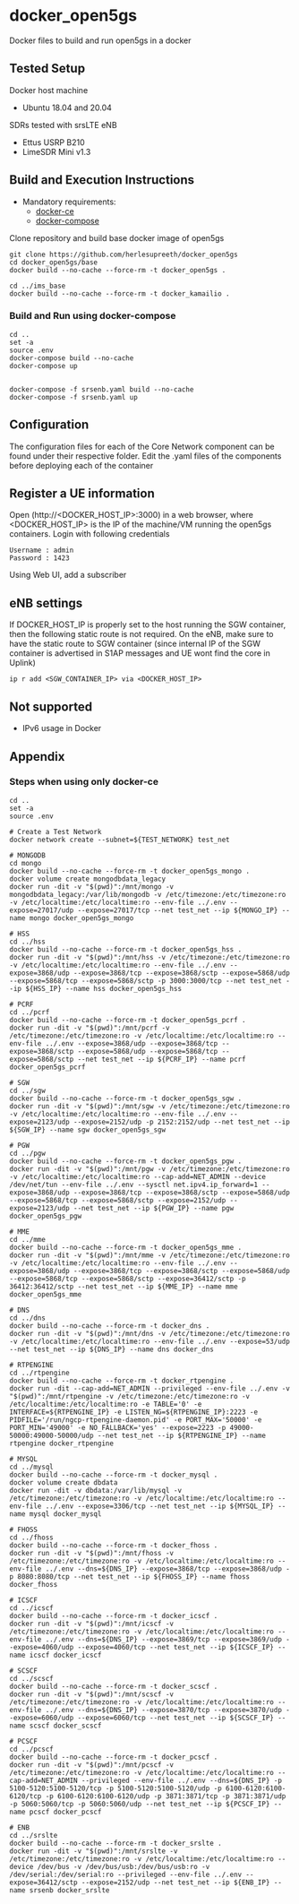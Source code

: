 # docker_open5gs
Docker files to build and run open5gs in a docker

## Tested Setup

Docker host machine

- Ubuntu 18.04 and 20.04

SDRs tested with srsLTE eNB

- Ettus USRP B210
- LimeSDR Mini v1.3

## Build and Execution Instructions

* Mandatory requirements:
	* [docker-ce](https://docs.docker.com/install/linux/docker-ce/ubuntu)
	* [docker-compose](https://docs.docker.com/compose)


Clone repository and build base docker image of open5gs

```
git clone https://github.com/herlesupreeth/docker_open5gs
cd docker_open5gs/base
docker build --no-cache --force-rm -t docker_open5gs .

cd ../ims_base
docker build --no-cache --force-rm -t docker_kamailio .
```

### Build and Run using docker-compose

```
cd ..
set -a
source .env
docker-compose build --no-cache
docker-compose up


docker-compose -f srsenb.yaml build --no-cache
docker-compose -f srsenb.yaml up
```

## Configuration

The configuration files for each of the Core Network component can be found under their respective folder. Edit the .yaml files of the components before deploying each of the container

## Register a UE information

Open (http://<DOCKER_HOST_IP>:3000) in a web browser, where <DOCKER_HOST_IP> is the IP of the machine/VM running the open5gs containers. Login with following credentials
```
Username : admin
Password : 1423
```

Using Web UI, add a subscriber

## eNB settings

If DOCKER_HOST_IP is properly set to the host running the SGW container, then the following static route is not required.
On the eNB, make sure to have the static route to SGW container (since internal IP of the SGW container is advertised in S1AP messages and UE wont find the core in Uplink)

```
ip r add <SGW_CONTAINER_IP> via <DOCKER_HOST_IP>
```

## Not supported
- IPv6 usage in Docker

## Appendix

### Steps when using only docker-ce

```
cd ..
set -a
source .env

# Create a Test Network
docker network create --subnet=${TEST_NETWORK} test_net

# MONGODB
cd mongo
docker build --no-cache --force-rm -t docker_open5gs_mongo .
docker volume create mongodbdata_legacy
docker run -dit -v "$(pwd)":/mnt/mongo -v mongodbdata_legacy:/var/lib/mongodb -v /etc/timezone:/etc/timezone:ro -v /etc/localtime:/etc/localtime:ro --env-file ../.env --expose=27017/udp --expose=27017/tcp --net test_net --ip ${MONGO_IP} --name mongo docker_open5gs_mongo

# HSS
cd ../hss
docker build --no-cache --force-rm -t docker_open5gs_hss .
docker run -dit -v "$(pwd)":/mnt/hss -v /etc/timezone:/etc/timezone:ro -v /etc/localtime:/etc/localtime:ro --env-file ../.env --expose=3868/udp --expose=3868/tcp --expose=3868/sctp --expose=5868/udp --expose=5868/tcp --expose=5868/sctp -p 3000:3000/tcp --net test_net --ip ${HSS_IP} --name hss docker_open5gs_hss

# PCRF
cd ../pcrf
docker build --no-cache --force-rm -t docker_open5gs_pcrf .
docker run -dit -v "$(pwd)":/mnt/pcrf -v /etc/timezone:/etc/timezone:ro -v /etc/localtime:/etc/localtime:ro --env-file ../.env --expose=3868/udp --expose=3868/tcp --expose=3868/sctp --expose=5868/udp --expose=5868/tcp --expose=5868/sctp --net test_net --ip ${PCRF_IP} --name pcrf docker_open5gs_pcrf

# SGW
cd ../sgw
docker build --no-cache --force-rm -t docker_open5gs_sgw .
docker run -dit -v "$(pwd)":/mnt/sgw -v /etc/timezone:/etc/timezone:ro -v /etc/localtime:/etc/localtime:ro --env-file ../.env --expose=2123/udp --expose=2152/udp -p 2152:2152/udp --net test_net --ip ${SGW_IP} --name sgw docker_open5gs_sgw

# PGW
cd ../pgw
docker build --no-cache --force-rm -t docker_open5gs_pgw .
docker run -dit -v "$(pwd)":/mnt/pgw -v /etc/timezone:/etc/timezone:ro -v /etc/localtime:/etc/localtime:ro --cap-add=NET_ADMIN --device /dev/net/tun --env-file ../.env --sysctl net.ipv4.ip_forward=1 --expose=3868/udp --expose=3868/tcp --expose=3868/sctp --expose=5868/udp --expose=5868/tcp --expose=5868/sctp --expose=2152/udp --expose=2123/udp --net test_net --ip ${PGW_IP} --name pgw docker_open5gs_pgw

# MME
cd ../mme
docker build --no-cache --force-rm -t docker_open5gs_mme .
docker run -dit -v "$(pwd)":/mnt/mme -v /etc/timezone:/etc/timezone:ro -v /etc/localtime:/etc/localtime:ro --env-file ../.env --expose=3868/udp --expose=3868/tcp --expose=3868/sctp --expose=5868/udp --expose=5868/tcp --expose=5868/sctp --expose=36412/sctp -p 36412:36412/sctp --net test_net --ip ${MME_IP} --name mme docker_open5gs_mme

# DNS
cd ../dns
docker build --no-cache --force-rm -t docker_dns .
docker run -dit -v "$(pwd)":/mnt/dns -v /etc/timezone:/etc/timezone:ro -v /etc/localtime:/etc/localtime:ro --env-file ../.env --expose=53/udp --net test_net --ip ${DNS_IP} --name dns docker_dns

# RTPENGINE
cd ../rtpengine
docker build --no-cache --force-rm -t docker_rtpengine .
docker run -dit --cap-add=NET_ADMIN --privileged --env-file ../.env -v "$(pwd)":/mnt/rtpengine -v /etc/timezone:/etc/timezone:ro -v /etc/localtime:/etc/localtime:ro -e TABLE='0' -e INTERFACE=${RTPENGINE_IP} -e LISTEN_NG=${RTPENGINE_IP}:2223 -e PIDFILE='/run/ngcp-rtpengine-daemon.pid' -e PORT_MAX='50000' -e PORT_MIN='49000' -e NO_FALLBACK='yes' --expose=2223 -p 49000-50000:49000-50000/udp --net test_net --ip ${RTPENGINE_IP} --name rtpengine docker_rtpengine

# MYSQL
cd ../mysql
docker build --no-cache --force-rm -t docker_mysql .
docker volume create dbdata
docker run -dit -v dbdata:/var/lib/mysql -v /etc/timezone:/etc/timezone:ro -v /etc/localtime:/etc/localtime:ro --env-file ../.env --expose=3306/tcp --net test_net --ip ${MYSQL_IP} --name mysql docker_mysql

# FHOSS
cd ../fhoss
docker build --no-cache --force-rm -t docker_fhoss .
docker run -dit -v "$(pwd)":/mnt/fhoss -v /etc/timezone:/etc/timezone:ro -v /etc/localtime:/etc/localtime:ro --env-file ../.env --dns=${DNS_IP} --expose=3868/tcp --expose=3868/udp -p 8080:8080/tcp --net test_net --ip ${FHOSS_IP} --name fhoss docker_fhoss

# ICSCF
cd ../icscf
docker build --no-cache --force-rm -t docker_icscf .
docker run -dit -v "$(pwd)":/mnt/icscf -v /etc/timezone:/etc/timezone:ro -v /etc/localtime:/etc/localtime:ro --env-file ../.env --dns=${DNS_IP} --expose=3869/tcp --expose=3869/udp --expose=4060/udp --expose=4060/tcp --net test_net --ip ${ICSCF_IP} --name icscf docker_icscf

# SCSCF
cd ../scscf
docker build --no-cache --force-rm -t docker_scscf .
docker run -dit -v "$(pwd)":/mnt/scscf -v /etc/timezone:/etc/timezone:ro -v /etc/localtime:/etc/localtime:ro --env-file ../.env --dns=${DNS_IP} --expose=3870/tcp --expose=3870/udp --expose=6060/udp --expose=6060/tcp --net test_net --ip ${SCSCF_IP} --name scscf docker_scscf

# PCSCF
cd ../pcscf
docker build --no-cache --force-rm -t docker_pcscf .
docker run -dit -v "$(pwd)":/mnt/pcscf -v /etc/timezone:/etc/timezone:ro -v /etc/localtime:/etc/localtime:ro --cap-add=NET_ADMIN --privileged --env-file ../.env --dns=${DNS_IP} -p 5100-5120:5100-5120/tcp -p 5100-5120:5100-5120/udp -p 6100-6120:6100-6120/tcp -p 6100-6120:6100-6120/udp -p 3871:3871/tcp -p 3871:3871/udp -p 5060:5060/tcp -p 5060:5060/udp --net test_net --ip ${PCSCF_IP} --name pcscf docker_pcscf

# ENB
cd ../srslte
docker build --no-cache --force-rm -t docker_srslte .
docker run -dit -v "$(pwd)":/mnt/srslte -v /etc/timezone:/etc/timezone:ro -v /etc/localtime:/etc/localtime:ro --device /dev/bus -v /dev/bus/usb:/dev/bus/usb:ro -v /dev/serial:/dev/serial:ro --privileged --env-file ../.env --expose=36412/sctp --expose=2152/udp --net test_net --ip ${ENB_IP} --name srsenb docker_srslte
```
